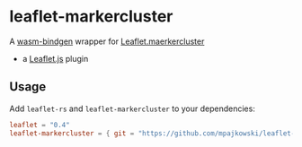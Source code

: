 # leaflet-markercluster

A [wasm-bindgen](https://github.com/rustwasm/wasm-bindgen)
wrapper for
[Leaflet.maerkercluster](https://github.com/Leaflet/Leaflet.markercluster)
- a [Leaflet.js](https://leafletjs.com)
plugin

## Usage

Add `leaflet-rs` and `leaflet-markercluster` to your dependencies:

```toml
leaflet = "0.4"
leaflet-markercluster = { git = "https://github.com/mpajkowski/leaflet-markercluster" }
```
